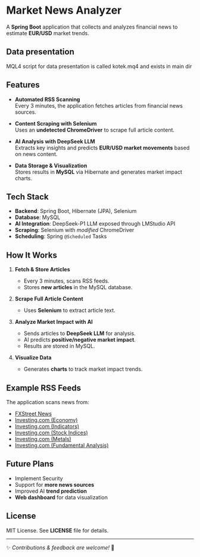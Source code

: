 # Market News Analyzer

A **Spring Boot** application that collects and analyzes financial news to estimate **EUR/USD** market trends.

## Data presentation

MQL4 script for data presentation is called kotek.mq4 and exists in main dir

## Features

- **Automated RSS Scanning**  
  Every 3 minutes, the application fetches articles from financial news sources.
  
- **Content Scraping with Selenium**  
  Uses an **undetected ChromeDriver** to scrape full article content.

- **AI Analysis with DeepSeek LLM**  
  Extracts key insights and predicts **EUR/USD market movements** based on news content.

- **Data Storage & Visualization**  
  Stores results in **MySQL** via Hibernate and generates market impact charts.

## Tech Stack

- **Backend**: Spring Boot, Hibernate (JPA), Selenium  
- **Database**: MySQL
- **AI Integration**: DeepSeek-P1 LLM exposed through LMStudio API
- **Scraping**: Selenium with *modified* ChromeDriver  
- **Scheduling**: Spring `@Scheduled` Tasks  

## How It Works

1. **Fetch & Store Articles**  
   - Every 3 minutes, scans RSS feeds.
   - Stores **new articles** in the MySQL database.

2. **Scrape Full Article Content**  
   - Uses **Selenium** to extract article text.

3. **Analyze Market Impact with AI**  
   - Sends articles to **DeepSeek LLM** for analysis.  
   - AI predicts **positive/negative market impact**.  
   - Results are stored in MySQL.

4. **Visualize Data**  
   - Generates **charts** to track market impact trends.

## Example RSS Feeds

The application scans news from:  
- [FXStreet News](https://www.fxstreet.com/rss/news)  
- [Investing.com (Economy)](https://pl.investing.com/rss/news_14.rss)  
- [Investing.com (Indicators)](https://pl.investing.com/rss/news_95.rss)  
- [Investing.com (Stock Indices)](https://pl.investing.com/rss/stock_Indices.rss)  
- [Investing.com (Metals)](https://pl.investing.com/rss/commodities_Metals.rss)  
- [Investing.com (Fundamental Analysis)](https://pl.investing.com/rss/market_overview_Fundamental.rss)  

## Future Plans
- Implement Security
- Support for **more news sources**  
- Improved AI **trend prediction**  
- **Web dashboard** for data visualization  

## License
MIT License. See **LICENSE** file for details.

---

✨ *Contributions & feedback are welcome!* 🚀
